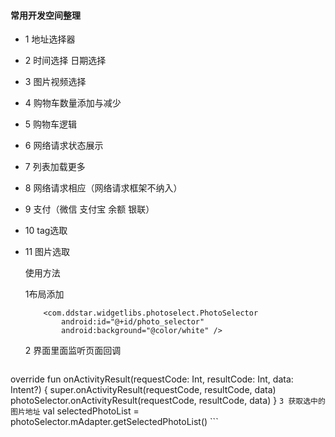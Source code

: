 #### 常用开发空间整理
* 1 地址选择器
* 2 时间选择 日期选择
* 3 图片视频选择
* 4 购物车数量添加与减少
* 5 购物车逻辑
* 6 网络请求状态展示
* 7 列表加载更多
* 8 网络请求相应（网络请求框架不纳入）
* 9 支付（微信 支付宝 余额 银联）
* 10  tag选取
* 11 图片选取

    使用方法

    1布局添加
    ```
        <com.ddstar.widgetlibs.photoselect.PhotoSelector
            android:id="@+id/photo_selector"
            android:background="@color/white" />

    ```
    2 界面里面监听页面回调
    ```
 override fun onActivityResult(requestCode: Int, resultCode: Int, data: Intent?) {
        super.onActivityResult(requestCode, resultCode, data)
        photoSelector.onActivityResult(requestCode, resultCode, data)
    }
    ```
    3 获取选中的图片地址
    ```
         val selectedPhotoList = photoSelector.mAdapter.getSelectedPhotoList()
    ```